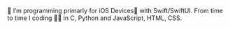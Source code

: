 🌱 I’m programming primarly for iOS Devices📱 with Swift/SwiftUI. From time to time I coding 🧑‍💻 in C, Python and JavaScript, HTML, CSS.


<!---
Fahrenberg/Fahrenberg is a ✨ special ✨ repository because its `README.md` (this file) appears on your GitHub profile.
You can click the Preview link to take a look at your changes.
--->
